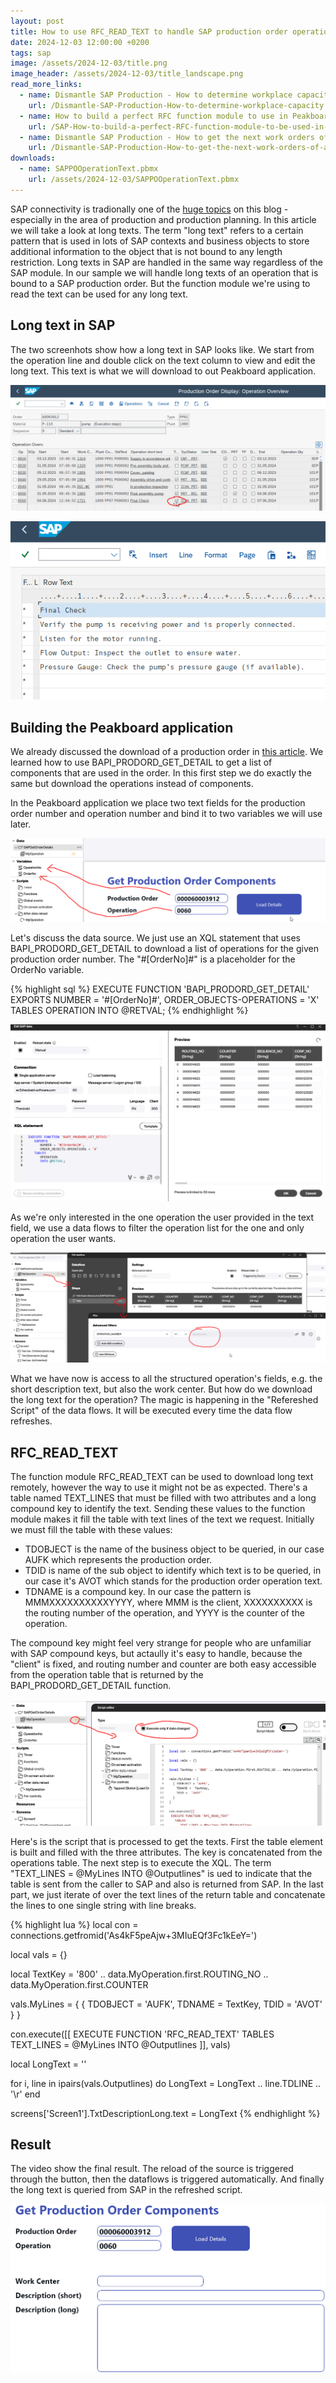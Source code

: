 ```yaml
---
layout: post
title: How to use RFC_READ_TEXT to handle SAP production order operation texts with Peakboard
date: 2024-12-03 12:00:00 +0200
tags: sap
image: /assets/2024-12-03/title.png
image_header: /assets/2024-12-03/title_landscape.png
read_more_links:
  - name: Dismantle SAP Production - How to determine workplace capacity
    url: /Dismantle-SAP-Production-How-to-determine-workplace-capacity.html
  - name: How to build a perfect RFC function module to use in Peakboard
    url: /SAP-How-to-build-a-perfect-RFC-function-module-to-be-used-in-Peakboard.html
  - name: Dismantle SAP Production - How to get the next work orders of a workplace by using COOIS transaction
    url: /Dismantle-SAP-Production-How-to-get-the-next-work-orders-of-a-workplace-by-using-COOIS-transaction-in-Peakboard.html
downloads:
  - name: SAPPOOperationText.pbmx
    url: /assets/2024-12-03/SAPPOOperationText.pbmx
---
```

SAP connectivity is tradionally one of the [huge topics](https://how-to-dismantle-a-peakboard-box.com/category/sap) on this blog - especially in the area of production and production planning. In this article we will take a look at long texts. The term "long text" refers to a certain pattern that is used in lots of SAP contexts and business objects to store additional information to the object that is not bound to any length restriction. Long texts in SAP are handled in the same way regardless of the SAP module. 
In our sample we will handle long texts of an operation that is bound to a SAP production order. But the function module we're using to read the text can be used for any long text.

## Long text in SAP

The two screenhots show how a long text in SAP looks like. We start from the operation line and double click on the text column to view and edit the long text. This text is what we will download to out Peakboard application.

![image](/assets/2024-12-03/010.png)

![image](/assets/2024-12-03/020.png)

## Building the Peakboard application

We already discussed the download of a production order in [this article](/Dismantle-BAPI_PRODORD_GET_DETAIL-How-to-get-production-order-details-from-SAP.html). We learned how to use BAPI_PRODORD_GET_DETAIL to get a list of components that are used in the order. In this first step we do exactly the same but download the operations instead of components.

In the Peakboard application we place two text fields for the production order number and operation number and bind it to two variables we will use later.

![image](/assets/2024-12-03/030.png)

Let's discuss the data source. We just use an XQL statement that uses BAPI_PRODORD_GET_DETAIL to download a list of operations for the given production order number. The "#[OrderNo]#" is a placeholder for the OrderNo variable.

{% highlight sql %}
EXECUTE FUNCTION 'BAPI_PRODORD_GET_DETAIL'
   EXPORTS
      NUMBER = '#[OrderNo]#',
      ORDER_OBJECTS-OPERATIONS = 'X'
   TABLES
      OPERATION
      INTO @RETVAL;
{% endhighlight %}

![image](/assets/2024-12-03/040.png)

As we're only interested in the one operation the user provided in the text field, we use a data flows to filter the operation list for the one and only operation the user wants.

![image](/assets/2024-12-03/050.png)

What we have now is access to all the structured operation's fields, e.g. the short description text, but also the work center. But how do we download the long text for the operation? The magic is happening in the "Refereshed Script" of the data flows. It will be executed every time the data flow refreshes.

## RFC_READ_TEXT

The function module RFC_READ_TEXT can be used to download long text remotely, however the way to use it might not be as expected. There's a table named TEXT_LINES that must be filled with two attributes and a long compound key to identify the text. Sending these values to the function module makes it fill the table with text lines of the text we request.
Initially we must fill the table with these values:

* TDOBJECT is the name of the business object to be queried, in our case AUFK which represents the production order.
* TDID is name of the sub object to identify which text is to be queried, in our case it's AVOT which stands for the production order operation text.
* TDNAME is a compound key. In our case the pattern is MMMXXXXXXXXXXYYYY, where MMM is the client, XXXXXXXXXX is the routing number of the operation, and YYYY is the counter of the operation.

The compound key might feel very strange for people who are unfamiliar with SAP compound keys, but actaully it's easy to handle, because the "client" is fixed, and routing number and counter are both easy accessible from the operation table that is returned by the BAPI_PRODORD_GET_DETAIL function.

![image](/assets/2024-12-03/055.png)

Here's is the script that is processed to get the texts. First the table element is built and filled with the three attributes. The key is concatenated from the operations table.
The next step is to execute the XQL. The term "TEXT_LINES = @MyLines INTO @Outputlines" is ued to indicate that the table is sent from the caller to SAP and also is returned from SAP.
In the last part, we just iterate of over the text lines of the return table and concatenate the lines to one single string with line breaks.

{% highlight lua %}
local con = connections.getfromid('As4kF5peAjw+3MIuEQf3Fc1kEeY=')

local vals = {}

local TextKey = '800' .. data.MyOperation.first.ROUTING_NO .. data.MyOperation.first.COUNTER

vals.MyLines = {
  { TDOBJECT = 'AUFK',
    TDNAME =  TextKey,
    TDID =  'AVOT'
  }
}

con.execute([[
 EXECUTE FUNCTION 'RFC_READ_TEXT'
   TABLES
      TEXT_LINES = @MyLines INTO @Outputlines
  ]], vals)


local LongText = ''
  
for i, line in ipairs(vals.Outputlines) do
  LongText = LongText .. line.TDLINE .. '\r'
end

screens['Screen1'].TxtDescriptionLong.text = LongText
{% endhighlight %}

## Result

The video show the final result. The reload of the source is triggered through the button, then the dataflows is triggered automatically. And finally the long text is queried from SAP in the refreshed script.

![image](/assets/2024-12-03/result.gif)
